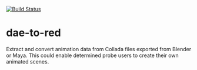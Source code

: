 [![Build Status](https://travis-ci.org/ccpgames/dae-to-red.svg)](https://travis-ci.org/ccpgames/dae-to-red)

# dae-to-red
Extract and convert animation data from Collada files exported from Blender or Maya.
This could enable determined probe users to create their own animated scenes.
